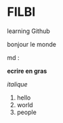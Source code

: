 # FILBI
learning Github

bonjour le monde

md :

**ecrire en gras**

_italique_

  1. hello
  2. world
  3. people
